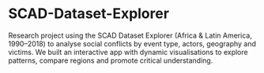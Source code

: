 # SCAD-Dataset-Explorer
Research project using the SCAD Dataset Explorer (Africa &amp; Latin America, 1990–2018) to analyse social conflicts by event type, actors, geography and victims. We built an interactive app with dynamic visualisations to explore patterns, compare regions and promote critical understanding.
